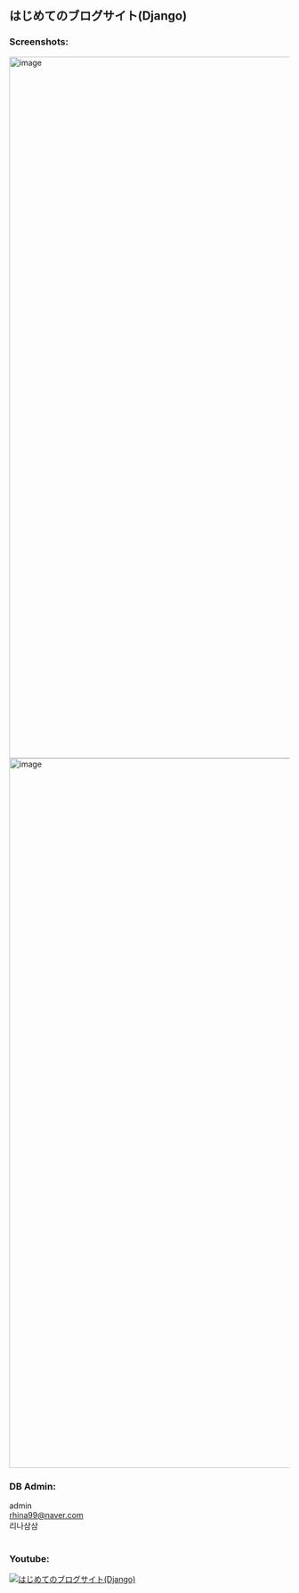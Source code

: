## はじめてのブログサイト(Django)


### Screenshots:
<img width="1259" alt="image" src="https://user-images.githubusercontent.com/42660669/229221530-5bedcf9b-bc78-4451-aca2-9ffd1f6e02f5.png">
<img width="1274" alt="image" src="https://user-images.githubusercontent.com/42660669/229222003-01126c42-893e-4783-8993-7323d72fb7a1.png">
<br>

### DB Admin:
admin<br>
rhina99@naver.com<br>
리나삼삼<br>
<br>

### Youtube:
[![はじめてのブログサイト(Django)](https://i.ytimg.com/vi/NeGGafSMov8/hqdefault.jpg?sqp=-oaymwEbCKgBEF5IVPKriqkDDggBFQAAiEIYAXABwAEG&rs=AOn4CLAQ9GLA7XzFRNUopMGySlQ9qqxcRA)](https://www.youtube.com/watch?v=NeGGafSMov8&list=PLoSZs76tLtJihI7ME-qhzDpBOQy4yILcW "はじめてのブログサイト(Django)")
<br>
